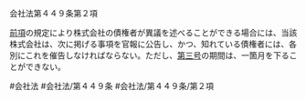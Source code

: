 会社法第４４９条第２項

[前項](会社法＿＿＿＿第４４９条第１項)の規定により株式会社の債権者が異議を述べることができる場合には、当該株式会社は、次に掲げる事項を官報に公告し、かつ、知れている債権者には、各別にこれを催告しなければならない。ただし、[第三号](会社法＿＿＿＿第４４９条第２項第３号)の期間は、一箇月を下ることができない。

#会社法
#会社法/第４４９条
#会社法/第４４９条/第２項
